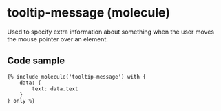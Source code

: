# tooltip-message (molecule)

Used to specify extra information about something when the user moves the mouse pointer over an element.

## Code sample

```
{% include molecule('tooltip-message') with {
    data: {
        text: data.text
    }
} only %}
```
